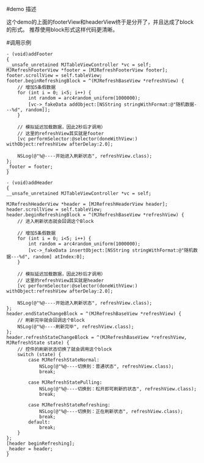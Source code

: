 #demo 描述
 
   这个demo的上面的footerView和headerView终于是分开了，并且达成了block的形式。
   推荐使用block形式这样代码更清晰。
 
#调用示例




	- (void)addFooter
	{
    __unsafe_unretained MJTableViewController *vc = self;
    MJRefreshFooterView *footer = [MJRefreshFooterView footer];
    footer.scrollView = self.tableView;
    footer.beginRefreshingBlock = ^(MJRefreshBaseView *refreshView) {
        // 增加5条假数据
        for (int i = 0; i<5; i++) {
            int random = arc4random_uniform(1000000);
            [vc->_fakeData addObject:[NSString stringWithFormat:@"随机数据---%d", random]];
        }
        
        // 模拟延迟加载数据，因此2秒后才调用）
        // 这里的refreshView其实就是footer
        [vc performSelector:@selector(doneWithView:) withObject:refreshView afterDelay:2.0];
        
        NSLog(@"%@----开始进入刷新状态", refreshView.class);
    };
    _footer = footer;
	}

	- (void)addHeader
	{
    __unsafe_unretained MJTableViewController *vc = self;
    
    MJRefreshHeaderView *header = [MJRefreshHeaderView header];
    header.scrollView = self.tableView;
    header.beginRefreshingBlock = ^(MJRefreshBaseView *refreshView) {
        // 进入刷新状态就会回调这个Block
        
        // 增加5条假数据
        for (int i = 0; i<5; i++) {
            int random = arc4random_uniform(1000000);
            [vc->_fakeData insertObject:[NSString stringWithFormat:@"随机数据---%d", random] atIndex:0];
        }
        
        // 模拟延迟加载数据，因此2秒后才调用）
        // 这里的refreshView其实就是header
        [vc performSelector:@selector(doneWithView:) withObject:refreshView afterDelay:2.0];
        
        NSLog(@"%@----开始进入刷新状态", refreshView.class);
    };
    header.endStateChangeBlock = ^(MJRefreshBaseView *refreshView) {
        // 刷新完毕就会回调这个Block
        NSLog(@"%@----刷新完毕", refreshView.class);
    };
    header.refreshStateChangeBlock = ^(MJRefreshBaseView *refreshView, MJRefreshState state) {
        // 控件的刷新状态切换了就会调用这个block
        switch (state) {
            case MJRefreshStateNormal:
                NSLog(@"%@----切换到：普通状态", refreshView.class);
                break;
                
            case MJRefreshStatePulling:
                NSLog(@"%@----切换到：松开即可刷新的状态", refreshView.class);
                break;
                
            case MJRefreshStateRefreshing:
                NSLog(@"%@----切换到：正在刷新状态", refreshView.class);
                break;
            default:
                break;
        }
    };
    [header beginRefreshing];
    _header = header;
	}